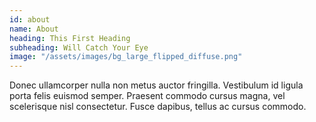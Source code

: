```yaml
---
id: about
name: About
heading: This First Heading
subheading: Will Catch Your Eye
image: "/assets/images/bg_large_flipped_diffuse.png"
---
```


Donec ullamcorper nulla non metus auctor fringilla. Vestibulum id ligula porta felis euismod semper. Praesent commodo cursus magna, vel scelerisque nisl consectetur. Fusce dapibus, tellus ac cursus commodo.
